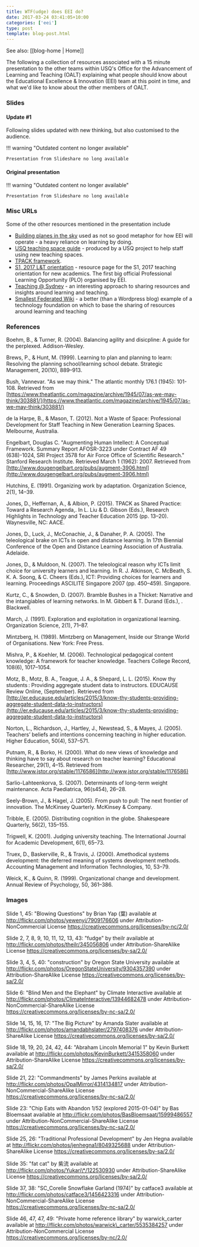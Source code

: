 ```yaml
---
title: WTF(udge) does EEI do?
date: 2017-03-24 03:41:05+10:00
categories: ['eei']
type: post
template: blog-post.html
---
```


See also: [[blog-home | Home]]

The following a collection of resources associated with a 15 minute presentation to the other teams within USQ's Office for the Advancement of Learning and Teaching (OALT) explaining what people should know about the Educational Excellence & Innovation (EEI) team at this point in time, and what we'd like to know about the other members of OALT.

### Slides

#### Update #1

Following slides updated with new thinking, but also customised to the audience.


!!! warning "Outdated content no longer available"

    Presentation from Slideshare no long available


#### Original presentation


!!! warning "Outdated content no longer available"

    Presentation from Slideshare no long available


### Misc URLs

Some of the other resources mentioned in the presentation include

- [Building planes in the sky](https://www.youtube.com/watch?v=Y7XW-mewUm8) used as not so good metaphor for how EEI will operate - a heavy reliance on learning by doing.
- [USQ teaching space guide](https://www.joomag.com/magazine/teaching-space-user-guide-introduction/0430227001460945544) - produced by a USQ project to help staff using new teaching spaces.
- [TPACK framework](http://tpack.org).
- [S1, 2017 L&T orientation](http://bit.ly/2017orient) - resource page for the S1, 2017 teaching orientation for new academics. The first big official Professional Learning Opportunity (PLO) organised by EEI.
- [Teaching @ Sydney](http://sydney.edu.au/education-portfolio/ei/teaching@sydney/) - an interesting approach to sharing resources and insights around learning and teaching.
- [Smallest Federated Wiki](https://en.wikipedia.org/wiki/Smallest_Federated_Wiki) - a better (than a Wordpress blog) example of a technology foundation on which to base the sharing of resources around learning and teaching

### References

Boehm, B., & Turner, R. (2004). Balancing agility and disicpline: A guide for the perplexed. Addison-Wesley.

Brews, P., & Hunt, M. (1999). Learning to plan and planning to learn: Resolving the planning school/learning school debate. Strategic Management, 20(10), 889–913.

Bush, Vannevar. "As we may think." The atlantic monthly 176.1 (1945): 101-108. Retrieved from [https://www.theatlantic.com/magazine/archive/1945/07/as-we-may-think/303881/](https://www.theatlantic.com/magazine/archive/1945/07/as-we-may-think/303881/)

de la Harpe, B., & Mason, T. (2012). Not a Waste of Space: Professional Development for Staff Teaching in New Generation Learning Spaces. Melbourne, Australia.

Engelbart, Douglas C. "Augmenting Human Intellect: A Conceptual Framework. Summary Report AFOSR-3223 under Contract AF 49 (638)-1024, SRI Project 3578 for Air Force Office of Scientific Research." Stanford Research Institute. Retrieved March 1 (1962): 2007. Retrieved from [http://www.dougengelbart.org/pubs/augment-3906.html](http://www.dougengelbart.org/pubs/augment-3906.html)

Hutchins, E. (1991). Organizing work by adaptation. Organization Science, 2(1), 14–39.

Jones, D., Heffernan, A., & Albion, P. (2015). TPACK as Shared Practice: Toward a Research Agenda,. In L. Liu & D. Gibson (Eds.), Research Highlights in Technology and Teacher Education 2015 (pp. 13–20). Waynesville, NC: AACE.

Jones, D., Luck, J., McConachie, J., & Danaher, P. A. (2005). The teleological brake on ICTs in open and distance learning. In 17th Biennial Conference of the Open and Distance Learning Association of Australia. Adelaide.

Jones, D., & Muldoon, N. (2007). The teleological reason why ICTs limit choice for university learners and learning. In R. J. Atkinson, C. McBeath, S. K. A. Soong, & C. Cheers (Eds.), ICT: Providing choices for learners and learning. Proceedings ASCILITE Singapore 2007 (pp. 450–459). Singapore.

Kurtz, C., & Snowden, D. (2007). Bramble Bushes in a Thicket: Narrative and the intangiables of learning networks. In M. Gibbert & T. Durand (Eds.), . Blackwell.

March, J. (1991). Exploration and exploitation in organizational learning. Organization Science, 2(1), 71–87.

Mintzberg, H. (1989). Mintzberg on Management, Inside our Strange World of Organisations. New York: Free Press.

Mishra, P., & Koehler, M. (2006). Technological pedagogical content knowledge: A framework for teacher knowledge. Teachers College Record, 108(6), 1017–1054.

Motz, B., Motz, B. A., Teague, J. A., & Shepard, L. L. (2015). Know thy students : Providing aggregate student data to instructors. EDUCAUSE Review Online, (September). Retrieved from [http://er.educause.edu/articles/2015/3/know-thy-students-providing-aggregate-student-data-to-instructors](http://er.educause.edu/articles/2015/3/know-thy-students-providing-aggregate-student-data-to-instructors)

Norton, L., Richardson, J., Hartley, J., Newstead, S., & Mayes, J. (2005). Teachers’ beliefs and intentions concerning teaching in higher education. Higher Education, 50(4), 537–571.

Putnam, R., & Borko, H. (2000). What do new views of knowledge and thinking have to say about research on teacher learning? Educational Researcher, 29(1), 4–15. Retrieved from [http://www.jstor.org/stable/1176586](http://www.jstor.org/stable/1176586)

Sarlio-Lahteenkorva, S. (2007). Determinants of long-term weight maintenance. Acta Paediatrica, 96(s454), 26–28.

Seely-Brown, J., & Hagel, J. (2005). From push to pull: The next frontier of innovation. The McKinsey Quarterly. McKinsey & Company.

Tribble, E. (2005). Distributing cognition in the globe. Shakespeare Quarterly, 56(2), 135–155.

Trigwell, K. (2001). Judging university teaching. The International Journal for Academic Development, 6(1), 65–73.

Truex, D., Baskerville, R., & Travis, J. (2000). Amethodical systems development: the deferred meaning of systems development methods. Accounting Management and Information Technologies, 10, 53–79.

Weick, K., & Quinn, R. (1999). Organizational change and development. Annual Review of Psychology, 50, 361–386. 

### Images

Slide 1, 45: "Blowing Questions" by Brian Yap (葉) available at http://flickr.com/photos/yewenyi/7909176606 under Attribution-NonCommercial License https://creativecommons.org/licenses/by-nc/2.0/

Slide 2, 7, 8, 9, 10, 11, 12, 13, 43: "fudge" by theilr available at http://flickr.com/photos/theilr/345056806 under Attribution-ShareAlike License https://creativecommons.org/licenses/by-sa/2.0/

Slide 3, 4, 5, 40: "construction" by Oregon State University available at http://flickr.com/photos/OregonStateUniversity/9304357390 under Attribution-ShareAlike License https://creativecommons.org/licenses/by-sa/2.0/

Slide 6: "Blind Men and the Elephant" by Climate Interactive available at http://flickr.com/photos/ClimateInteractive/13944682478 under Attribution-NonCommercial-ShareAlike License https://creativecommons.org/licenses/by-nc-sa/2.0/

Slide 14, 15, 16, 17: "The Big Picture" by Amanda Slater available at http://flickr.com/photos/amandabhslater/2797408376 under Attribution-ShareAlike License https://creativecommons.org/licenses/by-sa/2.0/

Slide 18, 19, 20, 24, 42, 44: "Abraham Lincoln Memorial 1" by Kevin Burkett available at http://flickr.com/photos/KevinBurkett/3415358060 under Attribution-ShareAlike License https://creativecommons.org/licenses/by-sa/2.0/

Slide 21, 22: "Commandments" by James Perkins available at http://flickr.com/photos/OpalMirror/4314134817 under Attribution-NonCommercial-ShareAlike License https://creativecommons.org/licenses/by-nc-sa/2.0/

Slide 23: "Chip Eats with Abandon 1/52 (explored 2015-01-04)" by Bas Bloemsaat available at http://flickr.com/photos/BasBloemsaat/15999486557 under Attribution-NonCommercial-ShareAlike License https://creativecommons.org/licenses/by-nc-sa/2.0/

Slide 25, 26: "Traditional Professional Development" by Jen Hegna available at http://flickr.com/photos/jenhegna1/8049325688 under Attribution-ShareAlike License https://creativecommons.org/licenses/by-sa/2.0/

Slide 35: "fat cat" by 紫流 available at http://flickr.com/photos/Yukari\*/122530930 under Attribution-ShareAlike License https://creativecommons.org/licenses/by-sa/2.0/

Slide 37, 38: "SC\_Corelle Snowflake Garland (1974)" by catface3 available at http://flickr.com/photos/catface3/1456423316 under Attribution-NonCommercial-ShareAlike License https://creativecommons.org/licenses/by-nc-sa/2.0/

Slide 46, 47, 47, 49: "Private home reference library" by warwick\_carter available at http://flickr.com/photos/warwick\_carter/5535384257 under Attribution-NonCommercial License https://creativecommons.org/licenses/by-nc/2.0/